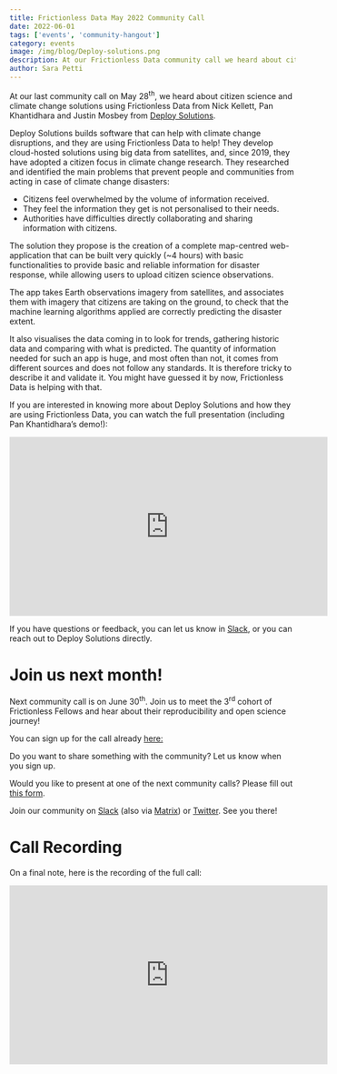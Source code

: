 ```yaml
---
title: Frictionless Data May 2022 Community Call 
date: 2022-06-01
tags: ['events', 'community-hangout']
category: events
image: /img/blog/Deploy-solutions.png
description: At our Frictionless Data community call we heard about citizen science and climate change solutions using Frictionless Data
author: Sara Petti
---
```

At our last community call on May 28<sup>th</sup>, we heard about citizen science and climate change solutions using Frictionless Data from Nick Kellett, Pan Khantidhara and Justin Mosbey from [Deploy Solutions](https://www.deploy.solutions/).

Deploy Solutions builds software that can help with climate change disruptions, and they are using Frictionless Data to help! They develop cloud-hosted solutions using big data from satellites, and, since 2019, they have adopted a citizen focus in climate change research. 
They researched and identified the main problems that prevent people and communities from acting in case of climate change disasters:

* Citizens feel overwhelmed by the volume of information received.
* They feel the information they get is not personalised to their needs.
* Authorities have difficulties directly collaborating and sharing information with citizens.

The solution they propose is the creation of a complete map-centred web-application that can be built very quickly (~4 hours) with basic functionalities to provide basic and reliable information for disaster response, while allowing users to upload citizen science observations.

The app takes Earth observations imagery from satellites, and associates them with imagery that citizens are taking on the ground, to check that the machine learning algorithms applied are correctly predicting the disaster extent. 

It also visualises the data coming in to look for trends, gathering historic data and comparing with what is predicted. The quantity of information needed for such an app is huge, and most often than not, it comes from different sources and does not follow any standards. It is therefore tricky to describe it and validate it. You might have guessed it by now, Frictionless Data is helping with that.

If you are interested in knowing more about Deploy Solutions and how they are using Frictionless Data, you can watch the full presentation (including Pan Khantidhara’s demo!):

<iframe width="560" height="315" src="https://www.youtube.com/embed/CSvVbl8Egqk" title="YouTube video player" frameborder="0" allow="accelerometer; autoplay; clipboard-write; encrypted-media; gyroscope; picture-in-picture" allowfullscreen></iframe>

If you have questions or feedback, you can let us know in [Slack](https://join.slack.com/t/frictionlessdata/shared_invite/zt-17kpbffnm-tRfDW_wJgOw8tJVLvZTrBg), or you can reach out to Deploy Solutions directly.

# Join us next month!
Next community call is on June 30<sup>th</sup>. Join us to meet the 3<sup>rd</sup> cohort of Frictionless Fellows and hear about their reproducibility and open science journey! 

You can sign up for the call already [here:](https://docs.google.com/forms/d/e/1FAIpQLSeuNCopxXauMkrWvF6VHqOyHMcy54SfNDOseVXfWRQZWkvqjQ/viewform?usp=sf_link)

Do you want to share something with the community? Let us know when you sign up. 

Would you like to present at one of the next community calls? Please fill out [this form](https://forms.gle/AWpbxyiGESNSUFK2A).

Join our community on [Slack](https://join.slack.com/t/frictionlessdata/shared_invite/zt-17kpbffnm-tRfDW_wJgOw8tJVLvZTrBg) (also via [Matrix](https://matrix.to/#/#frictionlessdata:matrix.okfn.org)) or [Twitter](https://twitter.com/frictionlessd8a). See you there!

# Call Recording

On a final note, here is the recording of the full call:
<iframe width="560" height="315" src="https://www.youtube.com/embed/RqAA8YCy1AU" title="YouTube video player" frameborder="0" allow="accelerometer; autoplay; clipboard-write; encrypted-media; gyroscope; picture-in-picture" allowfullscreen></iframe>
